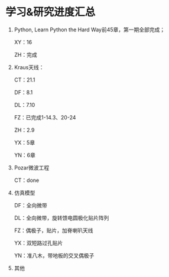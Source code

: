 # 学习&研究进度汇总

1. Python, Learn Python the Hard Way前45章，第一期全部完成；

   XY：16

   ZH：完成

2. Kraus天线：

   CT：21.1

   DF：8.1

   DL：7.10

   FZ：已完成1-14.3、20-24

   ZH：2.9

   YX：5章

   YN：6章

3. Pozar微波工程

   CT：done

4. 仿真模型

   DF：全向微带

   DL：全向微带，旋转馈电圆极化贴片阵列

   FZ：偶极子，贴片，加脊喇叭天线

   YX：双短路过孔贴片

   YN：准八木，带地板的交叉偶极子

5. 其他

